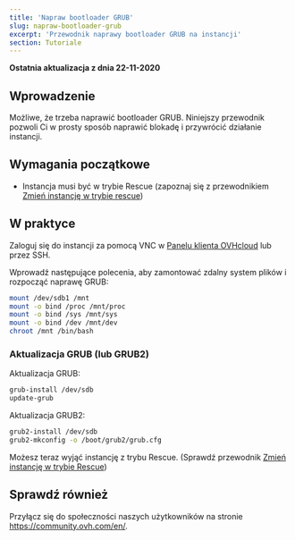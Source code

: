 ```yaml
---
title: 'Napraw bootloader GRUB'
slug: napraw-bootloader-grub
excerpt: 'Przewodnik naprawy bootloader GRUB na instancji'
section: Tutoriale
---
```


**Ostatnia aktualizacja z dnia 22-11-2020**

## Wprowadzenie

Możliwe, że trzeba naprawić bootloader GRUB. Niniejszy przewodnik pozwoli Ci w prosty sposób naprawić blokadę i przywrócić działanie instancji.

## Wymagania początkowe

- Instancja musi być w trybie Rescue (zapoznaj się z przewodnikiem [Zmień instancję w trybie rescue](../przelaczenie_instancji_w_tryb_rescue/))

## W praktyce

Zaloguj się do instancji za pomocą VNC w [Panelu klienta OVHcloud](https://www.ovh.com/auth/?action=gotomanager&from=https://www.ovh.pl/&ovhSubsidiary=pl) lub przez SSH.

Wprowadź następujące polecenia, aby zamontować zdalny system plików i rozpocząć naprawę GRUB:

```sh
mount /dev/sdb1 /mnt
mount -o bind /proc /mnt/proc
mount -o bind /sys /mnt/sys
mount -o bind /dev /mnt/dev
chroot /mnt /bin/bash
```

### Aktualizacja GRUB (lub GRUB2)

Aktualizacja GRUB:

```sh
grub-install /dev/sdb
update-grub
```

Aktualizacja GRUB2:

```sh
grub2-install /dev/sdb
grub2-mkconfig -o /boot/grub2/grub.cfg
```

Możesz teraz wyjąć instancję z trybu Rescue. (Sprawdź przewodnik [Zmień instancję w trybie Rescue](../przelaczenie_instancji_w_tryb_rescue/))

## Sprawdź również

Przyłącz się do społeczności naszych użytkowników na stronie <https://community.ovh.com/en/>.